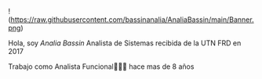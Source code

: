 !(https://raw.githubusercontent.com/bassinanalia/AnaliaBassin/main/Banner.png)

Hola, soy *Analia Bassin* Analista de Sistemas recibida de la UTN FRD en 2017

Trabajo como Analista Funcional👩🏽‍💻 hace mas de 8 años




